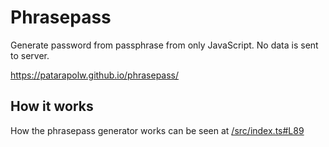 # Phrasepass

Generate password from passphrase from only JavaScript. No data is sent to server.

<https://patarapolw.github.io/phrasepass/>

## How it works

How the phrasepass generator works can be seen at [/src/index.ts#L89](/src/index.ts#L89)
